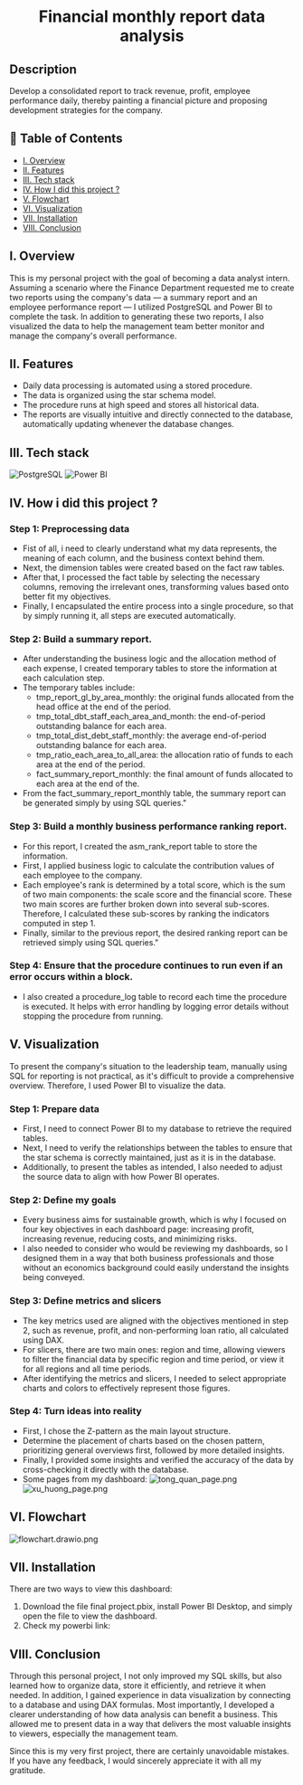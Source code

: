 <h1 align="center">Financial monthly report data analysis</h1>

<h2>Description</h2>
Develop a consolidated report to track revenue, profit, employee performance daily, thereby painting a financial picture and proposing development strategies for the company. 

## 📑 Table of Contents

- [I. Overview](#-overview)
- [II. Features](#-features)
- [III. Tech stack](#-tech-stack)
- [IV. How I did this project ?](#-project-method)
- [V. Flowchart](#-report-types)
- [VI. Visualization](#-visualization)
- [VII. Installation](#️-installation)
- [VIII. Conclusion](#-conclusion)

<h2> I. Overview </h2>
This is my personal project with the goal of becoming a data analyst intern. Assuming a scenario where the Finance Department requested me to create two reports using the company's data — a summary report and an employee performance report — I utilized PostgreSQL and Power BI to complete the task. In addition to generating these two reports, I also visualized the data to help the management team better monitor and manage the company's overall performance.

<h2> II. Features</h2>

- Daily data processing is automated using a stored procedure.
- The data is organized using the star schema model.
- The procedure runs at high speed and stores all historical data.
- The reports are visually intuitive and directly connected to the database, automatically updating whenever the database changes.

<h2> III. Tech stack </h2>

![PostgreSQL](https://img.shields.io/badge/POSTGRESQL-4169E1?style=for-the-badge&logo=postgresql&logoColor=white)
![Power BI](https://img.shields.io/badge/POWER%20BI-F2C811?style=for-the-badge&logo=powerbi&logoColor=black)

  
<h2> IV. How i did this project ? </h2>

<h3> Step 1: Preprocessing data </h3>

- Fist of all, i need to clearly understand what my data represents, the meaning of each column, and the business context behind them.
- Next, the dimension tables were created based on the fact raw tables.
- After that, I processed the fact table by selecting the necessary columns, removing the irrelevant ones, transforming values based onto better fit my objectives.
- Finally, I encapsulated the entire process into a single procedure, so that by simply running it, all steps are executed automatically.

<h3> Step 2: Build a summary report.</h3>

- After understanding the business logic and the allocation method of each expense, I created temporary tables to store the information at each calculation step.
- The temporary tables include:
  - tmp_report_gl_by_area_monthly: the original funds allocated from the head office at the end of the period.
  - tmp_total_dbt_staff_each_area_and_month: the end-of-period outstanding balance for each area.
  - tmp_total_dist_debt_staff_monthly: the average end-of-period outstanding balance for each area.
  - tmp_ratio_each_area_to_all_area: the allocation ratio of funds to each area at the end of the period.
  - fact_summary_report_monthly: the final amount of funds allocated to each area at the end of the.
- From the fact_summary_report_monthly table, the summary report can be generated simply by using SQL queries."

<h3> Step 3: Build a monthly business performance ranking report.</h3>

- For this report, I created the asm_rank_report table to store the information.
- First, I applied business logic to calculate the contribution values of each employee to the company.
- Each employee's rank is determined by a total score, which is the sum of two main components: the scale score and the financial score. These two main scores are further broken down into several sub-scores. Therefore, I calculated these sub-scores by ranking the indicators computed in step 1.
- Finally, similar to the previous report, the desired ranking report can be retrieved simply using SQL queries."

<h3> Step 4: Ensure that the procedure continues to run even if an error occurs within a block.</h3>

- I also created a procedure_log table to record each time the procedure is executed. It helps with error handling by logging error details without stopping the procedure from running.

<h2> V. Visualization </h2>

To present the company's situation to the leadership team, manually using SQL for reporting is not practical, as it's difficult to provide a comprehensive overview. Therefore, I used Power BI to visualize the data.

<h3> Step 1: Prepare data </h3>

- First, I need to connect Power BI to my database to retrieve the required tables.
- Next, I need to verify the relationships between the tables to ensure that the star schema is correctly maintained, just as it is in the database.
- Additionally, to present the tables as intended, I also needed to adjust the source data to align with how Power BI operates.

<h3> Step 2: Define my goals </h3>

- Every business aims for sustainable growth, which is why I focused on four key objectives in each dashboard page: increasing profit, increasing revenue, reducing costs, and minimizing risks.
- I also needed to consider who would be reviewing my dashboards, so I designed them in a way that both business professionals and those without an economics background could easily understand the insights being conveyed.

<h3> Step 3: Define metrics and slicers </h3>

- The key metrics used are aligned with the objectives mentioned in step 2, such as revenue, profit, and non-performing loan ratio, all calculated using DAX.
- For slicers, there are two main ones: region and time, allowing viewers to filter the financial data by specific region and time period, or view it for all regions and all time periods.
- After identifying the metrics and slicers, I needed to select appropriate charts and colors to effectively represent those figures.

<h3> Step 4: Turn ideas into reality </h3>

- First, I chose the Z-pattern as the main layout structure.
- Determine the placement of charts based on the chosen pattern, prioritizing general overviews first, followed by more detailed insights.
- Finally, I provided some insights and verified the accuracy of the data by cross-checking it directly with the database.
- Some pages from my dashboard:
![tong_quan_page.png](https://github.com/Vietzzzz/Financial-report-data-analysis/blob/main/image/tong_quan_page.png)
![xu_huong_page.png](https://github.com/Vietzzzz/Financial-report-data-analysis/blob/main/image/xu_huong_page.png)

<h2> VI. Flowchart</h2>

![flowchart.drawio.png](https://github.com/Vietzzzz/Financial-report-data-analysis/blob/main/flowchart.drawio.png)

<h2> VII. Installation</h2>
There are two ways to view this dashboard:

1. Download the file final project.pbix, install Power BI Desktop, and simply open the file to view the dashboard.
2. Check my powerbi link:

<h2> VIII. Conclusion </h2>

Through this personal project, I not only improved my SQL skills, but also learned how to organize data, store it efficiently, and retrieve it when needed. In addition, I gained experience in data visualization by connecting to a database and using DAX formulas. Most importantly, I developed a clearer understanding of how data analysis can benefit a business. This allowed me to present data in a way that delivers the most valuable insights to viewers, especially the management team.

Since this is my very first project, there are certainly unavoidable mistakes. If you have any feedback, I would sincerely appreciate it with all my gratitude.



